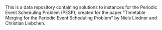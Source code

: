 This is a data repository containing solutions to instances for the Periodic Event Scheduling Problem (PESP), created for the paper
"Timetable Merging for the Periodic Event Scheduling Problem" by Niels Lindner and Christian Liebchen.